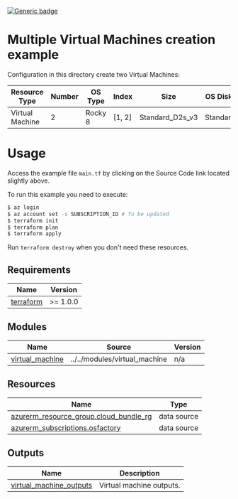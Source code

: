 <!-- BEGIN_AUTOMATED_INFRACOST_BLOCK -->
[![Generic badge](https://img.shields.io/badge/MonthlyCost-€131-purple.svg)](https://azure.microsoft.com/en-us/pricing/calculator/)
<!-- END_AUTOMATED_INFRACOST_BLOCK -->
# Multiple Virtual Machines creation example

Configuration in this directory create two Virtual Machines:

| Resource Type| Number | OS Type | Index | Size | OS Disk Type | Role | AD Domain
|--|--|--|--|--|--|--|--|
| Virtual Machine | 2 | Rocky 8 | [1, 2] | Standard_D2s_v3 | Standard_LRS | example | DomainName |

<!-- BEGIN_AUTOMATED_TF_DOCS_BLOCK -->

# Usage

Access the example file `main.tf` by clicking on the Source Code link located slightly above.

To run this example you need to execute:

```bash
$ az login
$ az account set -s SUBSCRIPTION_ID # To be updated
$ terraform init
$ terraform plan
$ terraform apply
```

Run `terraform destroy` when you don't need these resources.
## Requirements

| Name | Version |
|------|---------|
| <a name="requirement_terraform"></a> [terraform](#requirement\_terraform) | >= 1.0.0 |
## Modules

| Name | Source | Version |
|------|--------|---------|
| <a name="module_virtual_machine"></a> [virtual\_machine](#module\_virtual\_machine) | ../../modules/virtual_machine | n/a |
## Resources

| Name | Type |
|------|------|
| [azurerm_resource_group.cloud_bundle_rg](https://registry.terraform.io/providers/hashicorp/azurerm/latest/docs/data-sources/resource_group) | data source |
| [azurerm_subscriptions.osfactory](https://registry.terraform.io/providers/hashicorp/azurerm/latest/docs/data-sources/subscriptions) | data source |

## Outputs

| Name | Description |
|------|-------------|
| <a name="output_virtual_machine_outputs"></a> [virtual\_machine\_outputs](#output\_virtual\_machine\_outputs) | Virtual machine outputs. |
<!-- END_AUTOMATED_TF_DOCS_BLOCK -->